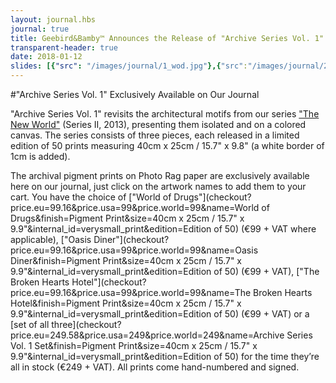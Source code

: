 ```yaml
---
layout: journal.hbs
journal: true
title: Geebird&Bamby™ Announces the Release of "Archive Series Vol. 1"
transparent-header: true
date: 2018-01-12
slides: [{"src": "/images/journal/1_wod.jpg"},{"src":"/images/journal/2_wod.jpg"} ,{"src":"/images/journal/3_od.jpg"}, {"src":"/images/journal/4_od.jpg"}, {"src": "/images/journal/5_bhh.jpg"}, {"src": "/images/journal/6_bhh.jpg"}]
---
```


#"Archive Series Vol. 1" Exclusively Available on Our Journal

"Archive Series Vol. 1" revisits the architectural motifs from our series ["The New World"](/the-new-world/index.html) (Series II, 2013), presenting them isolated and on a colored canvas. The series consists of three pieces, each released in a limited edition of 50 prints measuring 40cm x 25cm / 15.7" x 9.8" (a white border of 1cm is added).

The archival pigment prints on Photo Rag paper are exclusively available here on our journal, just click on the artwork names to add them to your cart. You have the choice of ["World of Drugs"](checkout?price.eu=99.16&price.usa=99&price.world=99&name=World of Drugs&finish=Pigment Print&size=40cm x 25cm / 15.7" x 9.9"&internal_id=verysmall_print&edition=Edition of 50) (€99 + VAT where applicable), ["Oasis Diner"](checkout?price.eu=99.16&price.usa=99&price.world=99&name=Oasis Diner&finish=Pigment Print&size=40cm x 25cm / 15.7" x 9.9"&internal_id=verysmall_print&edition=Edition of 50) (€99 + VAT), ["The Broken Hearts Hotel"](checkout?price.eu=99.16&price.usa=99&price.world=99&name=The Broken Hearts Hotel&finish=Pigment Print&size=40cm x 25cm / 15.7" x 9.9"&internal_id=verysmall_print&edition=Edition of 50) (€99 + VAT) or a [set of all three](checkout?price.eu=249.58&price.usa=249&price.world=249&name=Archive Series Vol. 1 Set&finish=Pigment Print&size=40cm x 25cm / 15.7" x 9.9"&internal_id=verysmall_print&edition=Edition of 50) for the time they’re all in stock (€249 + VAT). All prints come hand-numbered and signed.

